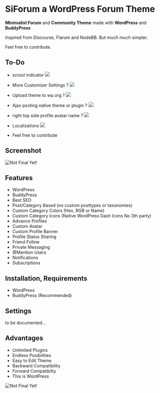 # SiForum a WordPress Forum Theme 

**Minimalist Forum** and **Community Theme** made with **WordPress** and **BuddyPress**

Inspired from Discourse, Flarum and NodeBB. But much much simpler.

Feel free to contribute. 



## To-Do

- scrool indicator   ![](https://img.shields.io/badge/Status%3F-OK-green.svg)
- More Customizer Settings ?   ![](https://img.shields.io/badge/Status%3F-Maybe-yellow.svg)
- Upload theme to wp.org ?  ![](https://img.shields.io/badge/Status%3F-Maybe-yellow.svg)
- Ajax psoting native theme or plugin ?  ![](https://img.shields.io/badge/Status%3F-Maybe-yellow.svg)
- right top side profile avatar name ?  ![](https://img.shields.io/badge/Status%3F-Maybe-yellow.svg)
- Localizations  ![](https://img.shields.io/badge/Status%3F-Maybe-yellow.svg)

- Feel free to contribute

## Screenshot

![Not Final Yet!](https://raw.githubusercontent.com/sinanisler/SiForum/main/SiForum-v3.png)

## Features
 
- WordPress
- BuddyPress
- Best SEO 
- Post/Category Based (no custom posttypes or taxonomies)
- Custom Category Colors (Hex, RGB or Name)
- Custom Category Icons (Native WordPress Dash Icons No 3th party)
- Advance Profiles
- Custom Avatar
- Custom Profile Banner
- Profile Status Sharing 
- Friend Follow
- Private Messaging
- @Mention Users
- Notifications
- Subscriptions


## Installation, Requirements

- WordPress
- BuddyPress (Recommended)


## Settings
to be documented...



## Advantages
- Unlimited Plugins
- Endless Posibilities 
- Easy to Edit Theme
- Backward Compatibility
- Forward Compatibilty
- This is WordPress 

![Not Final Yet!](https://raw.githubusercontent.com/sinanisler/SiForum/main/gigi.gif)
